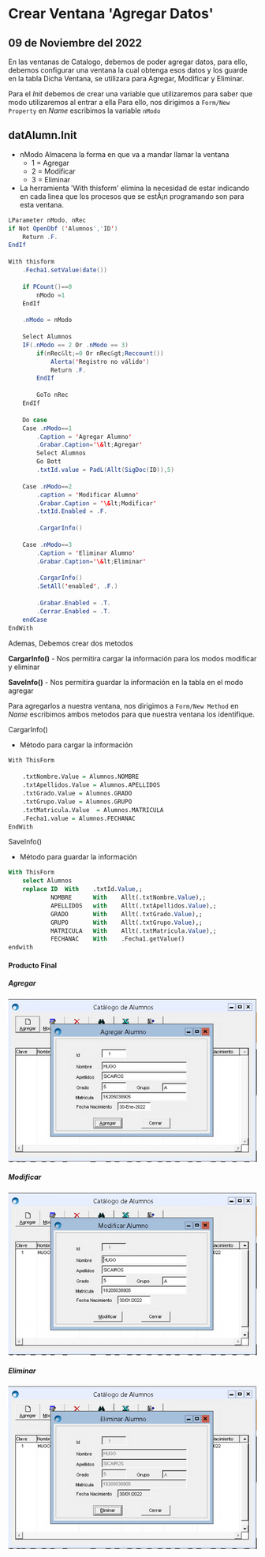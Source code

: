 # Crear Ventana 'Agregar Datos'

## 09 de Noviembre del 2022

En las ventanas de Catalogo, debemos de poder agregar datos, para ello, debemos configurar una ventana la cual obtenga esos datos y los guarde en la tabla
Dicha Ventana, se utilizara para Agregar, Modificar y Eliminar.

Para el *Init* debemos de crear una variable que utilizaremos para saber que modo utilizaremos al entrar a ella
Para ello, nos dirigimos a ```Form/New Property``` en *Name* escribimos la variable ```nModo```

## datAlumn.Init
* nModo Almacena la forma en que va a mandar llamar la ventana
    * 1 = Agregar
    * 2 = Modificar
    * 3 = Eliminar
* La herramienta 'With thisform' elimina la necesidad de estar indicando en cada linea que los procesos que se estÃ¡n programando son para esta ventana.
``` java
LParameter nModo, nRec
if Not OpenDbf ('Alumnos','ID')
	Return .F.
EndIf

With thisform
	.Fecha1.setValue(date())

	if PCount()==0
		nModo =1
	EndIf

	.nModo = nModo
	
	Select Alumnos
	IF(.nModo == 2 Or .nModo == 3)
		if(nRec&lt;=0 Or nRec&gt;Reccount())
			Alerta('Registro no válido')
			Return .F.
		EndIf

		GoTo nRec
	EndIf
	
	Do case
	Case .nModo==1
		.Caption = 'Agregar Alumno'
		.Grabar.Caption='\&lt;Agregar'
		Select Alumnos
		Go Bott
		.txtId.value = PadL(Allt(SigDoc(ID)),5)
	
	Case .nModo==2
		.caption = 'Modificar Alumno'
		.Grabar.Caption = '\&lt;Modificar'
		.txtId.Enabled = .F.
		
		.CargarInfo()
	
	Case .nModo==3
		.Caption = 'Eliminar Alumno'
		.Grabar.Caption='\&lt;Eliminar'
		
		.CargarInfo()
		.SetAll('enabled', .F.)
		
		.Grabar.Enabled = .T.
		.Cerrar.Enabled = .T.			
	endCase		
EndWith
```

Ademas, Debemos crear dos metodos

**CargarInfo()** - Nos permitira cargar la información para los modos modificar y eliminar

**SaveInfo()** - Nos permitira guardar la información en la tabla en el modo agregar

Para agregarlos a nuestra ventana, nos dirigimos a ```Form/New Method``` en *Name* escribimos ambos metodos para que nuestra ventana los identifique. 


CargarInfo()
- Método para cargar la información
```R
With ThisForm
	
	.txtNombre.Value = Alumnos.NOMBRE
	.txtApellidos.Value = Alumnos.APELLIDOS
	.txtGrado.Value = Alumnos.GRADO
	.txtGrupo.Value = Alumnos.GRUPO
	.txtMatricula.Value  = Alumnos.MATRICULA
	.Fecha1.value = Alumnos.FECHANAC
EndWith
```


SaveInfo()
- Método para guardar la información
```sql
With ThisForm
	select Alumnos
	replace	ID 	With 	.txtId.Value,;
			NOMBRE	 	With 	Allt(.txtNombre.Value),;
			APELLIDOS 	with 	Allt(.txtApellidos.Value),;
			GRADO		With 	Allt(.txtGrado.Value),;
			GRUPO 		With	Allt(.txtGrupo.Value),;
			MATRICULA 	With 	Allt(.txtMatricula.Value),;
			FECHANAC 	With 	.Fecha1.getValue()
endwith
```

#### Producto Final
##### Agregar
![Imagen de Búsqueda](https://github.com/sait/hugo/blob/main/alumnos/Documentacion/img/datalumAgregarEnSait.png)

##### Modificar
![Imagen de Búsqueda](https://github.com/sait/hugo/blob/main/alumnos/Documentacion/img/datalumModificarEnSait.png)

##### Eliminar
![Imagen de Búsqueda](https://github.com/sait/hugo/blob/main/alumnos/Documentacion/img/datalumEliminarEnSait.png)